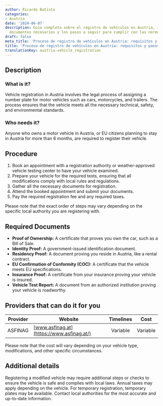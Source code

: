```yaml
---
author: Ricardo Batista
categories:
- Austria
date: '2024-06-07'
description: Guía completa sobre el registro de vehículos en Austria, incluyendo requisitos,
  documentos necesarios y los pasos a seguir para cumplir con las normas.
draft: false
meta_title: 'Proceso de registro de vehículos en Austria: requisitos y pasos'
title: 'Proceso de registro de vehículos en Austria: requisitos y pasos'
translationKey: austria-vehicle_registration
---
```



## Description
### What is it?
Vehicle registration in Austria involves the legal process of assigning a number plate for motor vehicles such as cars, motorcycles, and trailers. The process ensures that the vehicle meets all the necessary technical, safety, and environmental standards.

### Who needs it?
Anyone who owns a motor vehicle in Austria, or EU citizens planning to stay in Austria for more than 6 months, are required to register their vehicle.

## Procedure 
1. Book an appointment with a registration authority or weather-approved vehicle testing center to have your vehicle examined.
2. Prepare your vehicle for the required tests, ensuring that all modifications comply with local rules and regulations.
3. Gather all the necessary documents for registration.
4. Attend the booked appointment and submit your documents.
5. Pay the required registration fee and any required taxes.

Please note that the exact order of steps may vary depending on the specific local authority you are registering with.

## Required Documents
- **Proof of Ownership:** A certificate that proves you own the car, such as a Bill of Sale.
- **Identity Proof:** A government-issued identification document.
- **Residency Proof:** A document proving you reside in Austria, like a rental contract.
- **EU Confirmation of Conformity (COC):** A certificate that the vehicle meets EU specifications.
- **Insurance Proof:** A certificate from your insurance proving your vehicle is insured.
- **Vehicle Test Report:** A document from an authorized institution proving your vehicle is roadworthy.

## Providers that can do it for you

| Provider       |        Website            |     Timelines    |       Cost         |
| -------------- | ------------------------ |  :-------------: | :-------------: |
| ASFINAG       | [www.asfinag.at](https://www.asfinag.at/)     |      Variable |         Variable   |

Please note that the cost will vary depending on your vehicle type, modifications, and other specific circumstances.

## Additional details
Registering a modified vehicle may require additional steps or checks to ensure the vehicle is safe and complies with local laws. Annual taxes may apply depending on the vehicle. For temporary registration, temporary plates may be available. Contact local authorities for the most accurate and up-to-date information.
